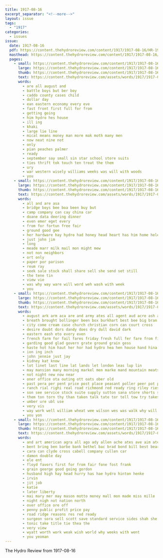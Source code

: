 ```yaml
---
title: 1917-08-16
excerpt_separator: "<!--more-->"
layout: issue
tags:
  - "1917"
categories:
  - issues
issue:
  date: 1917-08-16
  pdf: https://content.thehydroreview.com/content/1917/1917-08-16/HR-1917-08-16.pdf
  masthead: https://content.thehydroreview.com/content/1917/1917-08-16/masthead/HR-1917-08-16.jpg
  pages:
    - small: https://content.thehydroreview.com/content/1917/1917-08-16/small/HR-1917-08-16-01.jpg
      large: https://content.thehydroreview.com/content/1917/1917-08-16/large/HR-1917-08-16-01.jpg
      thumb: https://content.thehydroreview.com/content/1917/1917-08-16/thumbnails/HR-1917-08-16-01.jpg
      text: https://content.thehydroreview.com/assets/words/1917/1917-08-16/HR-1917-08-16-01.txt
      words:
        - are all august and
        - battle boys but ber boy
        - caddo county cases child
        - dollar day
        - ean eastern economy every eve
        - fast front first full for from
        - getting going
        - him hydro hes house
        - ill ing
        - khaki
        - large lie line
        - mical means money man more mak moth many men
        - now neat nine not
        - only
        - pian peaches palmer
        - ready
        - september say small sin star school store suits
        - ties thrift tok touch ten treat the them
        - ury
        - war western wisely williams weeks was will with woods
        - you
    - small: https://content.thehydroreview.com/content/1917/1917-08-16/small/HR-1917-08-16-02.jpg
      large: https://content.thehydroreview.com/content/1917/1917-08-16/large/HR-1917-08-16-02.jpg
      thumb: https://content.thehydroreview.com/content/1917/1917-08-16/thumbnails/HR-1917-08-16-02.jpg
      text: https://content.thehydroreview.com/assets/words/1917/1917-08-16/HR-1917-08-16-02.txt
      words:
        - all and are asa
        - bridge boys bee boa been buy but
        - camp company can cay china car
        - doane data deering dinner
        - even emer eget every
        - from for fortun free fair
        - ground good gee
        - her hardware hay hydro had honey head heart has him home helen
        - just john jim
        - long
        - meade marr milk mail mon might mew
        - not non neighbors
        - ort only
        - paper por parison
        - reum ray
        - seek sale stock shall share sell she send set still
        - the tene tin
        - view vie
        - was why way ware will word weh wash with week
        - you
    - small: https://content.thehydroreview.com/content/1917/1917-08-16/small/HR-1917-08-16-03.jpg
      large: https://content.thehydroreview.com/content/1917/1917-08-16/large/HR-1917-08-16-03.jpg
      thumb: https://content.thehydroreview.com/content/1917/1917-08-16/thumbnails/HR-1917-08-16-03.jpg
      text: https://content.thehydroreview.com/assets/words/1917/1917-08-16/HR-1917-08-16-03.txt
      words:
        - august ark arm aca are and army ates all agent aud acre ash anil acres ang ane alls
        - breath brought bollinger been box burkhart best bee big bran butter business back buy
        - city come cream case church christian corn can court cross
        - desire doubt dors dandy does dry dull david dark
        - eastern eash eto every even
        - french farm for fail fares friday fresh full fer fare from filling fine folk
        - garding good glad govern grate ground grain gess
        - haste hot him haut her hor had hydro hea hen house hand hina has hard home hal
        - ion ing inch
        - john jennie just jay
        - kidney kat know
        - lot linet last line lat lands let london leas lup lin
        - may mansion many morning markel men marke mand mountain meats matte milo materia mis market mckay male
        - not night new now near
        - oner office ota outing ott oats ober old
        - past pera per pent price post place peasant poller peer pot pat poor
        - ranch rial righi real road richmond red ready ring riley ries richert rav rains
        - son see service stock suite supply sutton sana store shorts saturday sickles soine seen station summer short staude seed saw sid sano siemens sand sell stich state
        - them ton torn thy than taken talk tate tor tell tow try takes tite tut tse the texas tim take ting
        - umber ure ubl use
        - very vis
        - way work well william wheat wee wilson wes was walk why will wal worth white week weeks winters woods while want with wish wright
        - you yon
    - small: https://content.thehydroreview.com/content/1917/1917-08-16/small/HR-1917-08-16-04.jpg
      large: https://content.thehydroreview.com/content/1917/1917-08-16/large/HR-1917-08-16-04.jpg
      thumb: https://content.thehydroreview.com/content/1917/1917-08-16/thumbnails/HR-1917-08-16-04.jpg
      text: https://content.thehydroreview.com/assets/words/1917/1917-08-16/HR-1917-08-16-04.txt
      words:
        - and art american agra all ago ady allen ache ates ave aim ater ald
        - bent bring ben barbe bank bethel bac brad bond bill best bear bottles barber bradley buy brown big began but business
        - cara can clyde cross cabell company cullen car
        - damon double day
        - ele ent
        - floyd favors first for from fair fone fost frank
        - grain george good going gordon
        - husband high hay head hurry has hae hydro hinton henke
        - irvin
        - jit job
        - katie
        - later liberty
        - mai mary mer may mason motto money mall mon made miss mille
        - night nigh not nation north
        - over office ore off
        - penny public profit price pay
        - road ridge reasons res red ready
        - surgeon sora sell scott save standard service sides shah she small sunday sales
        - tonic take title tie thea the
        - very view
        - wyatt worth work weak wish world why weeks with went
        - you yeoman
---
```


The Hydro Review from 1917-08-16

<!--more-->


